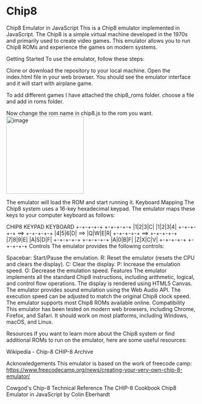 # Chip8
Chip8 Emulator in JavaScript
This is a Chip8 emulator implemented in JavaScript. The Chip8 is a simple virtual machine developed in the 1970s and primarily used to create video games. This emulator allows you to run Chip8 ROMs and experience the games on modern systems.

Getting Started
To use the emulator, follow these steps:

Clone or download the repository to your local machine.
Open the index.html file in your web browser.
You should see the emulator interface and it will start with airplane game.

To add different games I have attached the chip8_roms folder. choose a file and add in roms folder.

Now change the rom name in chip8.js to the rom you want. 
<img width="205" alt="image" src="https://github.com/CoderZIE/Chip8/assets/102377644/2df5b293-e1d0-479f-9b66-5ec8c0c5da04">

The emulator will load the ROM and start running it.
Keyboard Mapping
The Chip8 system uses a 16-key hexadecimal keypad. The emulator maps these keys to your computer keyboard as follows:


CHIP8 KEYPAD       KEYBOARD
+-+-+-+-+         +-+-+-+-+
|1|2|3|C|         |1|2|3|4|
+-+-+-+-+   ==>   +-+-+-+-+
|4|5|6|D|   ==>   |Q|W|E|R|
+-+-+-+-+   ==>   +-+-+-+-+
|7|8|9|E|         |A|S|D|F|
+-+-+-+-+         +-+-+-+-+
|A|0|B|F|         |Z|X|C|V|
+-+-+-+-+         +-+-+-+-+
Controls
The emulator provides the following controls:

Spacebar: Start/Pause the emulation.
R: Reset the emulator (resets the CPU and clears the display).
C: Clear the display.
P: Increase the emulation speed.
O: Decrease the emulation speed.
Features
The emulator implements all the standard Chip8 instructions, including arithmetic, logical, and control flow operations.
The display is rendered using HTML5 Canvas.
The emulator provides sound emulation using the Web Audio API.
The execution speed can be adjusted to match the original Chip8 clock speed.
The emulator supports most Chip8 ROMs available online.
Compatibility
This emulator has been tested on modern web browsers, including Chrome, Firefox, and Safari. It should work on most platforms, including Windows, macOS, and Linux.

Resources
If you want to learn more about the Chip8 system or find additional ROMs to run on the emulator, here are some useful resources:

Wikipedia - Chip-8
CHIP-8 Archive

Acknowledgements
This emulator is based on the work of freecode camp: https://www.freecodecamp.org/news/creating-your-very-own-chip-8-emulator/

Cowgod's Chip-8 Technical Reference
The CHIP-8 Cookbook
Chip8 Emulator in JavaScript by Colin Eberhardt






